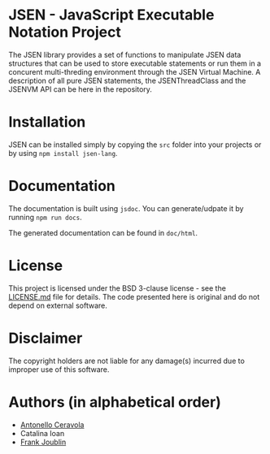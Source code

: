 JSEN - JavaScript Executable Notation Project
====================================

The JSEN library provides a set of functions to manipulate JSEN data structures that can be used to store executable statements or run them in a concurent multi-threding environment through the JSEN Virtual Machine.
A description of all pure JSEN statements, the JSENThreadClass and the JSENVM API can be here in the repository.


Installation 
===================================
JSEN can be installed simply by copying the `src` folder into your projects or by using `npm install jsen-lang`.

Documentation
===================================

The documentation is built using `jsdoc`. You can generate/udpate it by running `npm run docs`.

The generated documentation can be found in `doc/html`.

License
===================================

This project is licensed under the BSD 3-clause license - see the [LICENSE.md](LICENSE.md) file for details.
The code presented here is original and do not depend on external software.

Disclaimer
===================================

The copyright holders are not liable for any damage(s) incurred due to improper use of this software.

Authors (in alphabetical order)
===================================
* <a href="https://github.com/antonelloceravola">Antonello Ceravola</a>
* Catalina Ioan
* <a href="https://github.com/frankjoublin">Frank Joublin</a>
